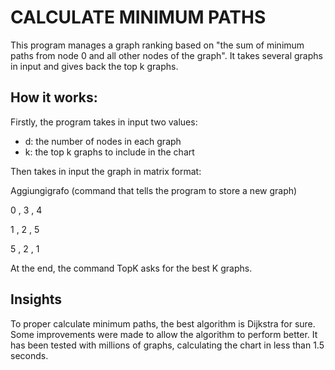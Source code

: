 # CALCULATE MINIMUM PATHS

This program manages a graph ranking based on "the sum of minimum paths from node 0 and all other nodes of the graph". It takes several graphs in input and gives back the top k graphs.

## How it works:
Firstly, the program takes in input two values:
  - d: the number of nodes in each graph
  - k: the top k graphs to include in the chart
  
 Then takes in input the graph in matrix format:
 
 Aggiungigrafo (command that tells the program to store a new graph)
 
 0 ,  3 ,  4
 
 1 ,  2 ,  5
 
 5 ,  2 ,  1
 
 At the end, the command TopK asks for the best K graphs.
 
 ## Insights
 To proper calculate minimum paths, the best algorithm is Dijkstra for sure. Some improvements were made to allow the algorithm to perform better. It has been tested with millions of graphs, calculating the chart in less than 1.5 seconds. 
 
